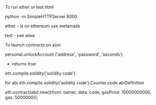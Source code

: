 To run ether or test html 

python -m SimpleHTTPServer 8000

ether - is on ethereum use metamask 

test - use aiwa 

To launch contracts on aion 

personal.unlockAccount ('address', 'password', 'seconds')
- returns true

eth.compile.solidity('solidity code')

for abi 
eth.compile.solidity('solidity code').Counter.code.abiDefinition


eth.contract(abi).new({from: owner, data: code, gasPrice: 10000000000, gas: 5000000});
